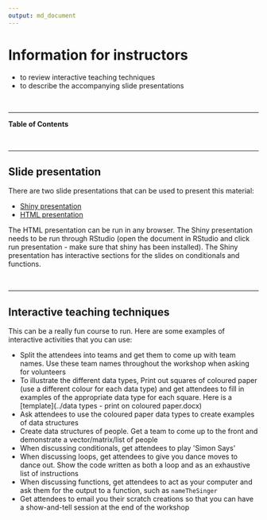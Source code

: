 ```yaml
---
output: md_document
---
```




# Information for instructors

<!--sec data-title="Learning Objectives" data-id="obj" data-show=true data-collapse=false ces-->

* to review interactive teaching techniques
* to describe the accompanying slide presentations

<!--endsec-->

<br>

---

**Table of Contents**

<!-- toc -->

<br>

---

## Slide presentation

There are two slide presentations that can be used to present this material:

* [Shiny presentation](../Intro_slides.Rmd)
* [HTML presentation](../Intro_slides_NOTSHINY.html)

The HTML presentation can be run in any browser. The Shiny presentation needs to be run through RStudio (open the document in RStudio and click run presentation - make sure that shiny has been installed). The Shiny presentation has interactive sections for the slides on conditionals and functions. 

<br>

---

## Interactive teaching techniques

This can be a really fun course to run. Here are some examples of interactive activities that you can use:

* Split the attendees into teams and get them to come up with team names. Use these team names throughout the workshop when asking for volunteers
* To illustrate the different data types, Print out squares of coloured paper (use a different colour for each data type) and get attendees to fill in examples of the appropriate data type for each square. Here is a [template](../data types - print on coloured paper.docx)
* Ask attendees to use the coloured paper data types to create examples of data structures
* Create data structures of people. Get a team to come up to the front and demonstrate a vector/matrix/list of people
* When discussing conditionals, get attendees to play 'Simon Says'
* When discussing loops, get attendees to give you dance moves to dance out. Show the code written as both a loop and as an exhaustive list of instructions
* When discussing functions, get attendees to act as your computer and ask them for the output to a function, such as `nameTheSinger`
* Get attendees to email you their scratch creations so that you can have a show-and-tell session at the end of the workshop
